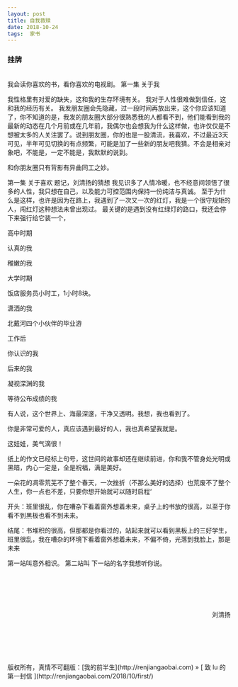 ```yaml
---
layout: post  
title: 自我救赎 
date: 2018-10-24  
tags:  家书
---
```

### 挂牌  
<br/>
我会读你喜欢的书，看你喜欢的电视剧。  
第一集 关于我

我性格里有对爱的缺失，这和我的生存环境有关。
我对于人性很难做到信任，这和我的经历有关。
我发朋友圈会先隐藏，过一段时间再放出来，这个你应该知道了，你不知道的是，我发的朋友圈大部分很熟悉我的人都看不到，他们能看到我的最新的动态在几个月前或在几年前，我偶尔也会想我为什么这样做，也许仅仅是不想被太多的人关注罢了。说到朋友圈，你的也是一股清流，我喜欢，不过最近3天可见，半年可见切换的有点频繁，可能是加了一些新的朋友吧我猜。不会是相亲对象吧，不能是，一定不能是，我默默的说到。

和你朋友圈只有背影有异曲同工之妙。

第一集  关于喜欢
题记，刘清扬的猜想
我见识多了人情冷暖，也不经意间领悟了很多的人性，我只想在自己，以及能力可控范围内保持一份纯洁与真诚。
至于为什么是这样，也许是因为在路上，我遇到了一次又一次的红灯，我是一个很守规矩的人，闯红灯这种想法未曾出现过。
最关键的是遇到没有红绿灯的路口，我还会停下来强行给它装一个，


高中时期

认真的我

稚嫩的我

大学时期

饭店服务员小时工，1小时8块。

潇洒的我

北戴河四个小伙伴的毕业游

工作后 

你认识的我

后来的我

凝视深渊的我

等待公布成绩的我


有人说，这个世界上、海最深邃，干净又透明。我想，我也看到了。

你是非常可爱的人，真应该遇到最好的人，我也真希望我就是。

这娃娃，美气滴很！

纸上的作文已经标上句号，这世间的故事却还在继续前进，你和我不管身处光明或黑暗，内心一定是，全是祝福，满是美好。

一朵花的凋零荒芜不了整个春天，一次挫折（不那么美好的选择）也荒废不了整个人生，你一点也不差，只要你想开始就可以随时启程‘

开头：班里很乱，你在嘈杂下看着窗外想着未来，桌子上的书放的很高，以至于你看不到黑板也看不到未来。

结尾：书堆积的很高，但那都是你看过的，站起来就可以看到黑板上的三好学生，班里很乱，我在嘈杂的环境下看着窗外想着未来，不偏不倚，光落到我脸上，那是未来

第一站叫意外相识。
第二站叫
下一站的名字我想听你说。

<br/>
<br/>

<br/>
<br/>
<p align="right">刘清扬</p>

<br/> 
<br/> 
<br/> 
<br/> 
<br/> 
版权所有，真情不可翻版：[我的前半生](http://renjiangaobai.com) » [ 致 lu 的第一封信 ](http://renjiangaobai.com/2018/10/first/)  
<br/>